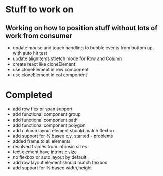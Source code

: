 # Stuff to work on

## Working on how to position stuff without lots of work from consumer

-   update mouse and touch handling to bubble events from bottom up, with auto hit test
-   update alignItems stretch mode for Row and Column
-   create react like cloneElement
-   use cloneElement in row component
-   use cloneElement in col component

# Completed

-   add row flex or span support
-   add functional component group
-   add functional component path
-   add functional component polygon
-   add column layout element should match flexbox
-   add support for % based x,y, started - problems
-   added frame to all elements
-   resolved frames from intrinsic sizes
-   text element have intrinsic size
-   no flexbox or auto layout by default
-   add row layout element should match flexbox
-   add support for % based width,height
